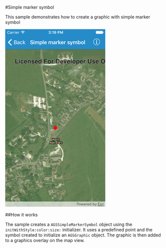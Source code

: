 #Simple marker symbol

This sample demonstrates how to create a graphic with simple marker symbol

![](image1.png)

##How it works

The sample creates a `AGSSimpleMarkerSymbol` object using the `initWithStyle:color:size:` initializer. It uses a predefined point and the symbol created to initialize an `AGSGraphic` object. The graphic is then added to a graphics overlay on the map view.



